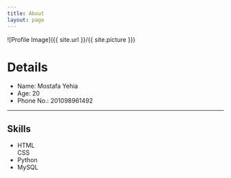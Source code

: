 ```yaml
---
title: About
layout: page
---
```


![Profile Image]({{ site.url }}/{{ site.picture }})

<h1> Details </h1>
<ul>
	<li> Name: Mostafa Yehia </li>
	<li> Age: 20 </li>
	<li> Phone No.: 201098961492 </li>
</ul>	

<hr>

<h2> Skills </h2>
<ul>
	<li> HTML </li
	<li> CSS </li>
	<li> Python </li>
	<li> MySQL </li>
</ul>
